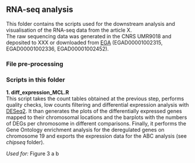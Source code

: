 ## RNA-seq analysis 
This folder contains the scripts used for the downstream analysis and visualisation of the RNA-seq data from the article X. \
The raw sequencing data was generated in the CNRS UMR9018 and deposited to XXX or downloaded from [EGA](https://ega-archive.org/) (EGAD00001002315, EGAD00001002336, EGAD00001002452).

### File pre-processing


### Scripts in this folder 
**1. diff_expression_MCL.R** \
This script takes the count tables obtained at the previous step, performs quality checks, low counts filtering and differential expression analysis with [DESeq2](https://bioconductor.org/packages/release/bioc/html/DESeq2.html). It than generates the plots of the differentially expressed genes mapped to their chromosomal locations and the barplots with the numbers of DEGs per chromosome in different comparisons. Finally, it performs the Gene Ontology enrichment analysis for the deregulated genes on chromosome 19 and exports the expression data for the ABC analysis (see *chipseq* folder).

*Used for:* Figure 3 a b 

